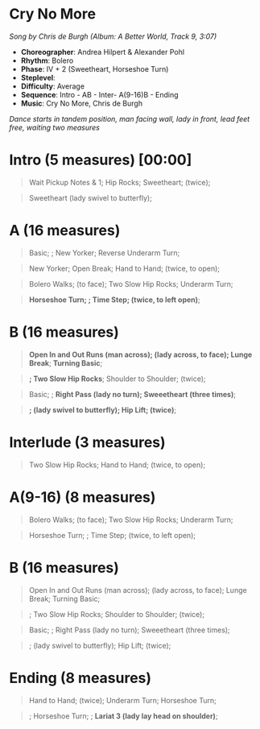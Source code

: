 # Cry No More
*Song by Chris de Burgh (Album: A Better World, Track 9, 3:07)*

* **Choreographer**: Andrea Hilpert & Alexander Pohl
* **Rhythm**: Bolero
* **Phase**: IV + 2 (Sweetheart, Horseshoe Turn)
* **Steplevel**:
* **Difficulty**: Average
* **Sequence**: Intro - AB - Inter- A(9-16)B - Ending
* **Music**: Cry No More, Chris de Burgh

*Dance starts in tandem position, man facing wall, lady in front, lead feet free, waiting two measures*

# Intro (5 measures) [00:00]

> Wait Pickup Notes & 1; Hip Rocks; Sweetheart; (twice);

> Sweetheart (lady swivel to butterfly);

# A (16 measures)

> Basic; ; New Yorker; Reverse Underarm Turn;

> New Yorker; Open Break; Hand to Hand; (twice, to open);

> Bolero Walks; (to face); Two Slow Hip Rocks; Underarm Turn;

> **Horseshoe Turn; ; Time Step; (twice, to left open)**;

# B (16 measures)

> **Open In and Out Runs (man across); (lady across, to face); Lunge Break**; **Turning Basic**;

> **; Two Slow Hip Rocks**; Shoulder to Shoulder; (twice);

> Basic; ; **Right Pass (lady no turn); Sweeetheart (three times)**;

> **; (lady swivel to butterfly); Hip Lift; (twice)**;

# Interlude (3 measures)

> Two Slow Hip Rocks; Hand to Hand; (twice, to open);

# A(9-16) (8 measures)

> Bolero Walks; (to face); Two Slow Hip Rocks; Underarm Turn;

> Horseshoe Turn; ; Time Step; (twice, to left open);

# B (16 measures)

> Open In and Out Runs (man across); (lady across, to face); Lunge Break; Turning Basic;

> ; Two Slow Hip Rocks; Shoulder to Shoulder; (twice);

> Basic; ; Right Pass (lady no turn); Sweeetheart (three times);

> ; (lady swivel to butterfly); Hip Lift; (twice);

# Ending (8 measures)

> Hand to Hand; (twice); Underarm Turn; Horseshoe Turn;

> ; Horseshoe Turn; ; **Lariat 3 (lady lay head on shoulder)**;

